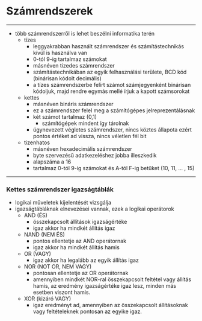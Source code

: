 # Számrendszerek
---
- több számrendszerről is lehet beszélni informatika terén
	- tízes
		- leggyakrabban használt számrendszer és számítástechnikás kívül is használva van
		- 0-tól 9-ig tartalmaz számokat 
		- másnéven tizedes számrendszer
		- számítástechnikában az egyik felhasználási területe, BCD kód (binárisan kódolt decimális)
		- a tízes számrendszerbe felírt számot számjegyenként binárisan kódoljuk, majd rendre egymás mellé írjuk a kapott számsorokat
	- kettes
		- másnéven bináris számrendszer
		- ez a számrendszer felel meg a számítógépes jelreprezentálásnak
		- két számot tartalmaz (0,1)
			- számítógépek mindent így tárolnak
		- úgynevezett végletes számrendszer, nincs köztes állapota ezért pontos értéket ad vissza, nincs véletlen fél bit
	- tizenhatos
		- másnéven hexadecimális számrendszer
		- byte szervezésű adatkezeléshez jobba illeszkedik
		- alapszáma a 16
		- tartalmaz 0-tól 9-ig számokat és A-tól F-ig betűket (10, 11, ... , 15)
---
### Kettes számrendszer igazságtáblák
- logikai műveletek kijelentését vizsgálja
- igazságtábláknak elnevezései vannak, ezek a logikai operátorok
	- AND (ÉS)
		- összekapcsolt állítások igazságértéke
		- igaz akkor ha mindkét állítás igaz
	- NAND (NEM ÉS)
		- pontos ellentetje az AND operátornak
		- igaz akkor ha mindkét állítás hamis
	- OR (VAGY)
		- igaz akkor ha legalább az egyik állítás igaz
	- NOR (NOT OR, NEM VAGY)
		- pontosan ellentetje az OR operátornak
		- amennyiben mindkét NOR-ral összekapcsolt feltétel vagy állítás hamis, az eredmény igazságértéke igaz lesz, minden más esetben viszont hamis.
	- XOR (kizáró VAGY)
		- igaz eredményt ad, amennyiben az összekapcsolt állításoknak vagy feltételeknek pontosan az egyike igaz.